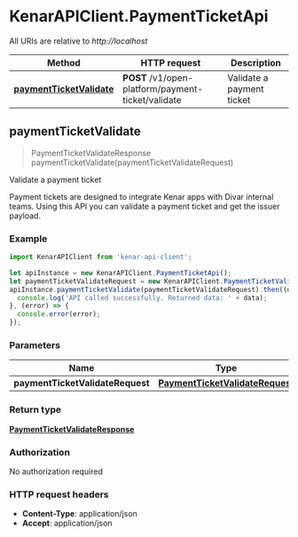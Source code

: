 # KenarAPIClient.PaymentTicketApi

All URIs are relative to *http://localhost*

Method | HTTP request | Description
------------- | ------------- | -------------
[**paymentTicketValidate**](PaymentTicketApi.md#paymentTicketValidate) | **POST** /v1/open-platform/payment-ticket/validate | Validate a payment ticket



## paymentTicketValidate

> PaymentTicketValidateResponse paymentTicketValidate(paymentTicketValidateRequest)

Validate a payment ticket

Payment tickets are designed to integrate Kenar apps with Divar internal teams. Using this API you can validate a payment ticket and get the issuer payload.

### Example

```javascript
import KenarAPIClient from 'kenar-api-client';

let apiInstance = new KenarAPIClient.PaymentTicketApi();
let paymentTicketValidateRequest = new KenarAPIClient.PaymentTicketValidateRequest(); // PaymentTicketValidateRequest | 
apiInstance.paymentTicketValidate(paymentTicketValidateRequest).then((data) => {
  console.log('API called successfully. Returned data: ' + data);
}, (error) => {
  console.error(error);
});

```

### Parameters


Name | Type | Description  | Notes
------------- | ------------- | ------------- | -------------
 **paymentTicketValidateRequest** | [**PaymentTicketValidateRequest**](PaymentTicketValidateRequest.md)|  | 

### Return type

[**PaymentTicketValidateResponse**](PaymentTicketValidateResponse.md)

### Authorization

No authorization required

### HTTP request headers

- **Content-Type**: application/json
- **Accept**: application/json


